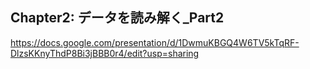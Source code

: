 
<!-- START doctoc -->
<!-- END doctoc -->

## Chapter2: データを読み解く_Part2
https://docs.google.com/presentation/d/1DwmuKBGQ4W6TV5kTqRF-DlzsKKnyThdP8Bi3jBBB0r4/edit?usp=sharing